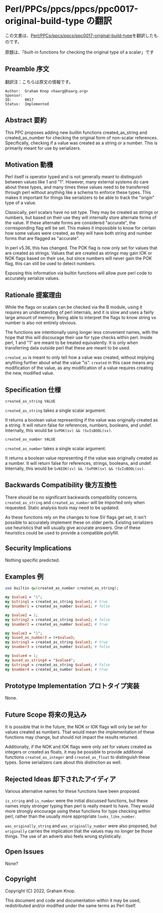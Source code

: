 # Perl/PPCs/ppcs/ppcs/ppc0017-original-build-type の翻訳

この文書は、[Perl/PPCs/ppcs/ppcs/ppc0017-original-build-type](https://github.com/Perl/PPCs/blob/main/ppcs/ppcs/ppc0017-original-build-type.md)を翻訳したものです。

原題は、「built-in functions for checking the original type of a scalar」です

## Preamble 序文

翻訳注：こちらは原文の情報です。

    Author:  Graham Knop <haarg@haarg.org>
    Sponsor:
    ID:      0017
    Status:  Implemented

## Abstract 要約

This PPC proposes adding new builtin functions created_as_string and created_as_number for checking the original form of non-scalar references. Specifically, checking if a value was created as a string or a number. This is primarily meant for use by serializers.

## Motivation 動機

Perl itself is operator typed and is not generally meant to distinguish
between values like 1 and "1". However, many external systems do care about
these types, and many times these values need to be transferred through perl
without anything like a schema to enforce these types. This makes it important
for things like serializers to be able to track the "origin" type of a value.

Classically, perl scalars have no set type. They may be created as strings or
numbers, but based on their use they will internally store alternate forms of
the value. If these alternate forms are considered "accurate", the
corresponding flag will be set. This makes it impossible to know for certain
how some values were created, as they will have both string and number forms
that are flagged as "accurate".

In perl v5.36, this has changed. The POK flag is now only set for values that
are created as strings. Values that are created as strings may gain IOK or NOK
flags based on their use, but since numbers will never gain the POK flag, this
can still be used to detect numbers.

Exposing this information via builtin functions will allow pure perl code to
accurately serialize values.

## Rationale 提案理由

While the flags on scalars can be checked via the B module, using it requires
an understanding of perl internals, and it is slow and uses a fairly large
amount of memory. Being able to interpret the flags to know string vs number
is also not entirely obvious.

The functions are intentionally using longer less convenient names, with the
hope that this will discourage their use for type checks within perl. Inside
perl, 1 and "1" are meant to be treated equivalently. It is only when
transferring data outside perl that these are meant to be used.

`created_as` is meant to only tell how a value was created, without implying
anything further about what the value "is". `created` in this case means any
modification of the value, as any modification of a value requires creating
the new, modified value.

## Specification 仕様

    created_as_string VALUE

`created_as_string` takes a single scalar argument.

It returns a boolean value representing if the value was originally created as
a string. It will return false for references, numbers, booleans, and undef.
Internally, this would be `SvPOK(sv) && !SvIsBOOL(sv)`.

    created_as_number VALUE

`created_as_number` takes a single scalar argument.

It returns a boolean value representing if the value was originally created as
a number. It will return false for references, strings, booleans, and undef.
Internally, this would be `SvNIOK(sv) && !SvPOK(sv) && !SvIsBOOL(sv)`.

## Backwards Compatibility 後方互換性

There should be no significant backwards compatibility concerns.
`created_as_string` and `created_as_number` will be imported only when
requested. Static analysis tools may need to be updated.

As these functions rely on the changes to how SV flags get set, it isn't
possible to accurately implement these on older perls. Existing serializers
use heuristics that will usually give accurate answers. One of these heuristics
could be used to provide a compatible polyfill.

## Security Implications

Nothing specific predicted.

## Examples 例

```perl
use builtin qw(created_as_number created_as_string);

my $value1 = "1";
my $string1 = created_as_string $value1; # true
my $number1 = created_as_number $value1; # false

my $value2 = 1;
my $string2 = created_as_string $value2; # false
my $number2 = created_as_number $value2; # true

my $value3 = "1";
my $used_as_number3 = 0+$value3;
my $string3 = created_as_string $value3; # true
my $number3 = created_as_number $value3; # false

my $value4 = 1;
my $used_as_string4 = "$value4";
my $string4 = created_as_string $value4; # false
my $number4 = created_as_number $value4; # true
```

## Prototype Implementation プロトタイプ実装

None.

## Future Scope 将来の見込み

It is possible that in the future, the NOK or IOK flags will only be set for
values created as numbers. That would mean the implementation of these
functions may change, but should not impact the results returned.

Additionally, if the NOK and IOK flags were only set for values created as
integers or created as floats, it may be possible to provide additional
functions `created_as_integer` and `created_as_float` to distinguish these
types. Some serializers care about this distinction as well.

## Rejected Ideas 却下されたアイディア

Various alternative names for these functions have been proposed.

`is_string` and `is_number` were the initial discussed functions, but these
names imply stronger typing than perl is really meant to have. They would more
strongly encourage using these functions for type checking within perl, rather
than the usually more appropriate `looks_like_number`.

`was_originally_string` and `was_originally_number` were also proposed, but
`originally` carries the implication that the values may no longer be those
things. The use of an adverb also feels wrong stylistically.

## Open Issues

None?

## Copyright

Copyright (C) 2022, Graham Knop.

This document and code and documentation within it may be used, redistributed
and/or modified under the same terms as Perl itself.

